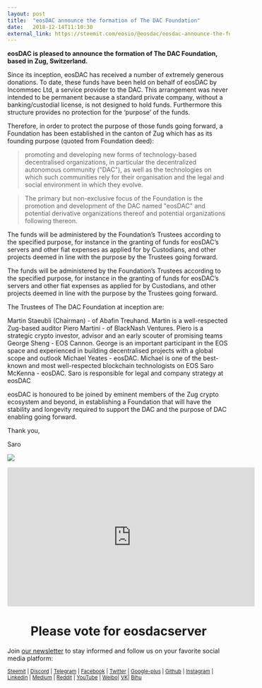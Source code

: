 ```yaml
---
layout: post
title:  "eosDAC announce the formation of The DAC Foundation"
date:   2018-12-14T11:10:30
external_link: https://steemit.com/eosio/@eosdac/eosdac-announce-the-formation-of-the-dac-foundation
---
```

**eosDAC is pleased to announce the formation of The DAC Foundation, based in Zug, Switzerland.**

Since its inception, eosDAC has received a number of extremely generous donations. To date, these funds have been held on behalf of eosDAC by Incommsec Ltd, a service provider to the DAC. This arrangement was never intended to be permanent because a standard private company, without a banking/custodial license, is not designed to hold funds. Furthermore this structure provides no protection for the ‘purpose’ of the funds.

Therefore, in order to protect the purpose of those funds going forward, a Foundation has been established in the canton of Zug which has as its founding purpose (quoted from Foundation deed):


<blockquote>promoting and developing new forms of technology-based decentralised organizations, in particular the decentralized autonomous community ("DAC"), as well as the technologies on which such communities rely for their organisation and the legal and social environment in which they evolve. 
</blockquote>
<blockquote>The primary but non-exclusive focus of the Foundation is the promotion and development of the DAC named "eosDAC" and potential derivative organizations thereof and potential organizations following thereon.</blockquote>

 
The funds will be administered by the Foundation’s Trustees according to the specified purpose, for instance in the granting of funds for eosDAC’s servers and other fiat expenses as applied for by Custodians, and other projects deemed in line with the purpose by the Trustees going forward.

The funds will be administered by the Foundation’s Trustees according to the specified purpose, for instance in the granting of funds for eosDAC’s servers and other fiat expenses as applied for by Custodians, and other projects deemed in line with the purpose by the Trustees going forward.

The Trustees of The DAC Foundation at inception are:

Martin Staeubli (Chairman)  - of Abafin Treuhand. Martin is a well-respected Zug-based auditor
Piero Martini - of BlackNash Ventures. Piero is a strategic crypto investor, advisor and an early scouter of promising teams
George Sheng - EOS Cannon. George is an important participant in the EOS space and experienced in building decentralised projects with a global scope and outlook
Michael Yeates - eosDAC. Michael is one of the best-known and most well-respected blockchain technologists on EOS
Saro McKenna - eosDAC. Saro is responsible for legal and company strategy at eosDAC

eosDAC is honoured to be joined by eminent members of the Zug crypto ecosystem and beyond, in establishing a Foundation that will have the stability and longevity required to support the DAC and the purpose of DAC enabling going forward.


Thank you,

Saro

<a href="https://eosdac.io/"><img src="https://cdn.steemitimages.com/DQmRQWM3QtQ21wddAMCjbVRhB3rM7L4AGWLY9QpNmkXNLps/Screen%20Shot%202018-06-12%20at%2011.00.55%20PM.png"></a>

<iframe width="560" height="315" src="https://www.youtube.com/embed/PbQpAJOP6iA" frameborder="0" allow="autoplay; encrypted-media" allowfullscreen></iframe>

<center><h1>Please vote for eosdacserver</h1></center>

Join <a href="https://eosdac.io/news/#newsletter">our newsletter</a> to stay informed and follow us on your favorite social media platform:

<sub><a href="https://steemit.com/@eosdac" target="_blank">Steemit</a> | <a href="http://discord.io/eosdac" target="_blank">Discord</a> | <a href="https://t.me/eosdacio" target="_blank">Telegram</a> | <a href="https://facebook.com/eosdac" target="_blank">Facebook</a> | <a href="https://twitter.com/eosdac" target="_blank">Twitter</a> | <a href="https://plus.google.com/+eosdac" target="_blank">Google-plus</a> | <a href="https://github.com/eosdac" target="_blank">Github</a> | <a href="https://instagram.com/eosdac" target="_blank">Instagram</a> | <a href="https://linkedin.com/company/eosdac" target="_blank">Linkedin</a> | <a href="https://medium.com/eosdac" target="_blank">Medium</a> | <a href="https://www.reddit.com/r/EOSDAC/" target="_blank">Reddit</a> | <a href="https://www.youtube.com/eosdac" target="_blank">YouTube</a> | <a href="http://weibo.com/eosdac" target=”_blank”>Weibo</a>| <a href="https://vk.com/eosdac" target="_blank">VK</a>| <a href="https://bihu.com/people/586348" target="_blank">Bihu</a></sub>
